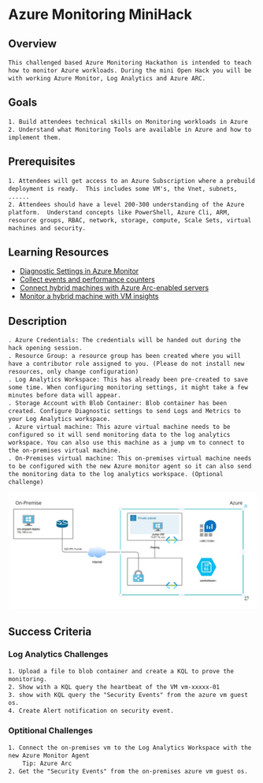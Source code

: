 # Azure Monitoring MiniHack

## Overview

    This challenged based Azure Monitoring Hackathon is intended to teach how to monitor Azure workloads. During the mini Open Hack you will be with working Azure Monitor, Log Analytics and Azure ARC.

## Goals

    1. Build attendees technical skills on Monitoring workloads in Azure
    2. Understand what Monitoring Tools are available in Azure and how to implement them.  

## Prerequisites

    1. Attendees will get access to an Azure Subscription where a prebuild deployment is ready.  This includes some VM's, the Vnet, subnets, ......
    2. Attendees should have a level 200-300 understanding of the Azure platform.  Understand concepts like PowerShell, Azure Cli, ARM, resource groups, RBAC, network, storage, compute, Scale Sets, virtual machines and security.

## Learning Resources    

- [Diagnostic Settings in Azure Monitor](https://learn.microsoft.com/en-us/azure/azure-monitor/essentials/diagnostic-settings?tabs=portal)
- [Collect events and performance counters](https://learn.microsoft.com/th-th/azure/azure-monitor/agents/data-collection-rule-azure-monitor-agent?tabs=portal)
- [Connect hybrid machines with Azure Arc-enabled servers](https://learn.microsoft.com/en-us/azure/azure-arc/servers/learn/quick-enable-hybrid-vm)
- [Monitor a hybrid machine with VM insights](https://learn.microsoft.com/en-us/azure/azure-arc/servers/learn/tutorial-enable-vm-insights)


## Description

    . Azure Credentials: The credentials will be handed out during the hack opening session.
    . Resource Group: a resource group has been created where you will have a contributor role assigned to you. (Please do not install new resources, only change configuration)
    . Log Analytics Workspace: This has already been pre-created to save some time. When configuring monitoring settings, it might take a few minutes before data will appear.
    . Storage Account with Blob Container: Blob container has been created. Configure Diagnostic settings to send Logs and Metrics to your Log Analytics workspace.
    . Azure virtual machine: This azure virtual machine needs to be configured so it will send monitoring data to the log analytics workspace. You can also use this machine as a jump vm to connect to the on-premises virtual machine.
    . On-Premises virtual machine: This on-premises virtual machine needs to be configured with the new Azure monitor agent so it can also send the monitoring data to the log analytics workspace. (Optional challenge)

![architecture](./images/diagramoh2.jpg)

## Success Criteria

### Log Analytics Challenges

    1. Upload a file to blob container and create a KQL to prove the monitoring.
    2. Show with a KQL query the heartbeat of the VM vm-xxxxx-01
    3. show with KQL query the "Security Events" from the azure vm guest os.
    4. Create Alert notification on security event.

### Optitional Challenges
    1. Connect the on-premises vm to the Log Analytics Workspace with the new Azure Monitor Agent
        Tip: Azure Arc    
    2. Get the "Security Events" from the on-premises azure vm guest os.     
